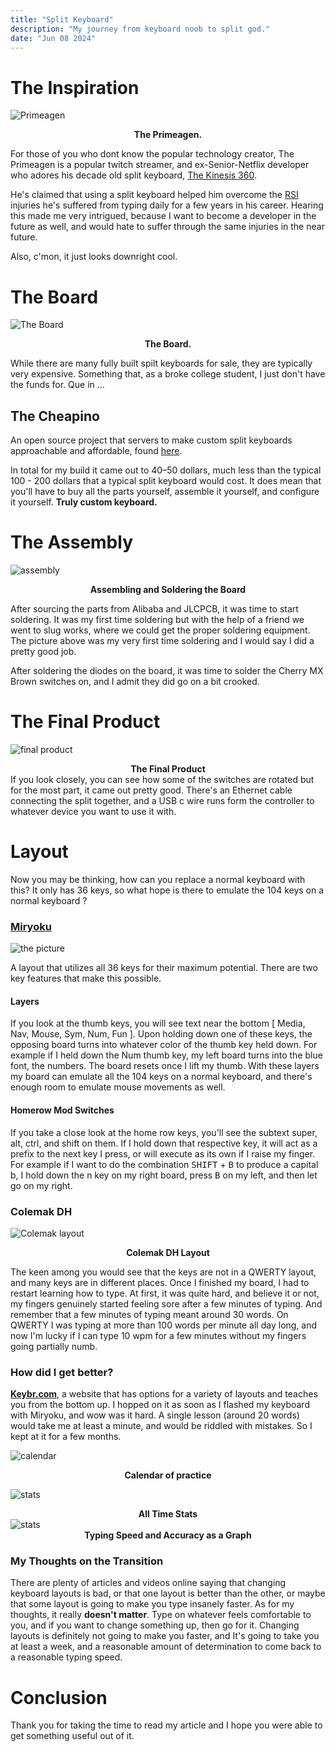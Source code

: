 ```yaml
---
title: "Split Keyboard"
description: "My journey from keyboard noob to split god."
date: "Jun 08 2024"
---
```


# The Inspiration

![Primeagen](https://i.ytimg.com/vi/nh-BAxbithc/maxresdefault.jpg)
    <center>**The Primeagen.**</center>

For those of you who dont know the popular technology creator, The Primeagen
is a popular twitch streamer, and ex-Senior-Netflix developer who adores his decade
old split keyboard, [The Kinesis 360](https://kinesis-ergo.com/keyboards/advantage360/).

He's claimed that using a split keyboard helped him overcome the 
[RSI](http://google.com/search?q=repetitive%20strain%20injury) injuries he's 
suffered from typing daily for a few years in his career. Hearing this made 
me very intrigued, because I want to become a developer in the future as well, 
and would hate to suffer through the same injuries in the near future.

Also, c'mon, it just looks downright cool.

# The Board

![The Board](./cheapino_pcb.png)
    <center> **The Board.** </center>

While there are many fully built spilt keyboards for sale, they are typically 
very expensive. Something that, as a broke college student, I just don't have 
the funds for. Que in ...

## The Cheapino

An open source project that servers to make custom split keyboards approachable 
and affordable, found [here](https://github.com/tompi/cheapino).

In total for my build it came out to 40–50 dollars, much less than the typical 
100 - 200 dollars that a typical split keyboard would cost. It does mean that
you'll have to buy all the parts yourself, assemble it yourself, and configure
it yourself. **Truly custom keyboard.**


# The Assembly
![assembly](./board.jpg)
    <center> **Assembling and Soldering the Board** </center>

After sourcing the parts from Alibaba and JLCPCB, it was time to start soldering.
It was my first time soldering but with the help of a friend we went to 
slug works, where we could get the proper soldering equipment. The picture above
was my very first time soldering and I would say I did a pretty good job.

After soldering the diodes on the board, it was time to solder the Cherry 
MX Brown switches on, and I admit they did go on a bit crooked.


# The Final Product
![final product](./keyboard.jpg)
     <center> **The Final Product** </center>
If you look closely, you can see how some of the switches are rotated but for the 
most part, it came out pretty good. There's an Ethernet cable connecting the split 
together, and a USB c wire runs form the controller to whatever device you want
to use it with.




# Layout

Now you may be thinking, how can you replace a normal keyboard with this? It only
has 36 keys, so what hope is there to emulate the 104 keys on a normal keyboard ?

### [Miryoku](https://github.com/manna-harbour/miryoku)
![the picture](https://github.com/manna-harbour/miryoku/raw/master/data/cover/miryoku-kle-cover.png)

A layout that utilizes all 36 keys for their maximum potential. There are two key features that make this possible.

#### Layers
If you look at the thumb keys, you will see text near the bottom 
[ Media, Nav, Mouse, Sym, Num, Fun ]. Upon holding down one of these keys, the 
opposing board turns into whatever color of the thumb key held down. For example
if I held down the Num thumb key, my left board turns into the blue font, the 
numbers. The board resets once I lift my thumb. With these layers my board can 
emulate all the 104 keys on a normal keyboard, and there's enough room to emulate 
mouse movements as well.

#### Homerow Mod Switches
If you take a close look at the home row keys, you'll see the subtext
super, alt, ctrl, and shift on them. If I hold down that respective key, it will act as a prefix to the next key I press, or will execute as its own if I 
raise my finger. For example if I want to do the combination 
<kbd>SHIFT</kbd> + <kbd>B</kbd> to produce a capital b, I hold down the n key 
on my right board, press <kbd>B</kbd> on my left, and then let go on my right.

### Colemak DH
![Colemak layout](https://colemakmods.github.io/mod-dh/gfx/about/colemak_dh_main_matrix.png)
     <center> **Colemak DH Layout** </center>

The keen among you would see that the keys are not in a QWERTY layout, and many
keys are in different places. Once I finished my board, I had to restart learning how to type.
At first, it was quite hard, and believe it or not, my fingers genuinely started feeling sore
after a few minutes of typing. And remember that a few minutes of typing meant around
30 words. On QWERTY I was typing at more than 100 words per minute all day long, and now
I'm lucky if I can type 10 wpm for a few minutes without my fingers going partially
numb.

### How did I get better?

[**Keybr.com**](https://www.keybr.com/), a website that has options for a 
variety of layouts and teaches you from the bottom up. I hopped on it 
as soon as I flashed my keyboard with Miryoku, and wow was it hard. 
A single lesson (around 20 words) would take me at least a minute, and 
would be riddled with mistakes. So I kept at it for a few months.

![calendar](./keypractice.png)
    <center> **Calendar of practice** </center>


![stats](./alltime_stats.png)
    <center> **All Time Stats** </center>
![stats](./stats_grph.png)
    <center> **Typing Speed and Accuracy as a Graph** </center>

### My Thoughts on the Transition
There are plenty of articles and videos online saying that changing keyboard
layouts is bad, or that one layout is better than the other, or maybe 
that some layout is going to make you type insanely faster. As for my thoughts, 
it really **doesn't matter**. Type on whatever feels comfortable to you, and if you
want to change something up, then go for it. Changing layouts is definitely 
not going to make you faster, and It's going to take you at least a week, and 
a reasonable amount of determination to come back to a reasonable typing speed.

# Conclusion
Thank you for taking the time to read my article and I hope you were able to get
something useful out of it. 
